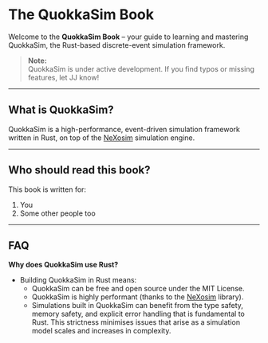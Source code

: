 # The QuokkaSim Book

Welcome to the **QuokkaSim Book** – your guide to learning and mastering QuokkaSim, the Rust-based discrete-event simulation framework.

> **Note:**  
> QuokkaSim is under active development. If you find typos or missing features, let JJ know!

---

## What is QuokkaSim?

QuokkaSim is a high-performance, event-driven simulation framework written in Rust, on top of the [NeXosim](https://github.com/asynchronics/nexosim) simulation engine.

---

## Who should read this book?

This book is written for:

1. You
2. Some other people too

---

## FAQ

**Why does QuokkaSim use Rust?**

- Building QuokkaSim in Rust means:
    - QuokkaSim can be free and open source under the MIT License.
    - QuokkaSim is highly performant (thanks to the [NeXosim](https://github.com/asynchronics/nexosim) library).
    - Simulations built in QuokkaSim can benefit from the type safety, memory safety, and explicit error handling that is fundamental to Rust. This strictness minimises issues that arise as a simulation model scales and increases in complexity.